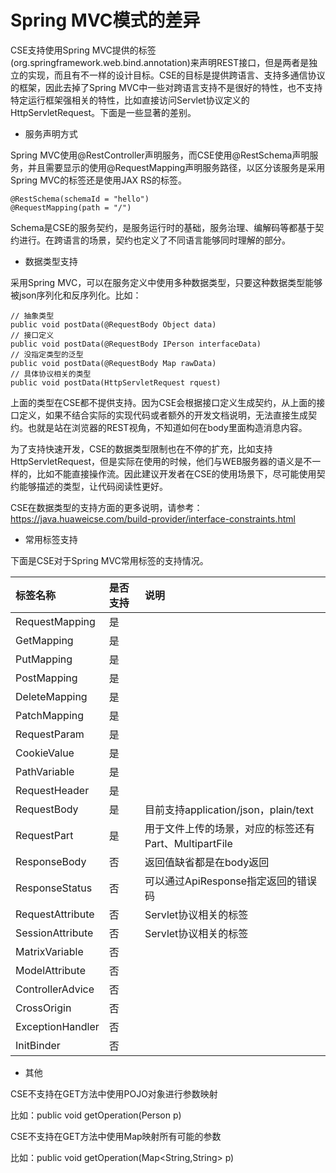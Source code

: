 # Spring MVC模式的差异

CSE支持使用Spring MVC提供的标签\(org.springframework.web.bind.annotation\)来声明REST接口，但是两者是独立的实现，而且有不一样的设计目标。CSE的目标是提供跨语言、支持多通信协议的框架，因此去掉了Spring MVC中一些对跨语言支持不是很好的特性，也不支持特定运行框架强相关的特性，比如直接访问Servlet协议定义的HttpServletRequest。下面是一些显著的差别。

* 服务声明方式

Spring MVC使用@RestController声明服务，而CSE使用@RestSchema声明服务，并且需要显示的使用@RequestMapping声明服务路径，以区分该服务是采用Spring MVC的标签还是使用JAX RS的标签。

```
@RestSchema(schemaId = "hello")
@RequestMapping(path = "/")
```

Schema是CSE的服务契约，是服务运行时的基础，服务治理、编解码等都基于契约进行。在跨语言的场景，契约也定义了不同语言能够同时理解的部分。

* 数据类型支持

采用Spring MVC，可以在服务定义中使用多种数据类型，只要这种数据类型能够被json序列化和反序列化。比如：

```
// 抽象类型
public void postData(@RequestBody Object data)
// 接口定义
public void postData(@RequestBody IPerson interfaceData)
// 没指定类型的泛型
public void postData(@RequestBody Map rawData)
// 具体协议相关的类型
public void postData(HttpServletRequest rquest)
```

上面的类型在CSE都不提供支持。因为CSE会根据接口定义生成契约，从上面的接口定义，如果不结合实际的实现代码或者额外的开发文档说明，无法直接生成契约。也就是站在浏览器的REST视角，不知道如何在body里面构造消息内容。

为了支持快速开发，CSE的数据类型限制也在不停的扩充，比如支持HttpServletRequest，但是实际在使用的时候，他们与WEB服务器的语义是不一样的，比如不能直接操作流。因此建议开发者在CSE的使用场景下，尽可能使用契约能够描述的类型，让代码阅读性更好。

CSE在数据类型的支持方面的更多说明，请参考： [https://java.huaweicse.com/build-provider/interface-constraints.html        
](https://java.huaweicse.com/build-provider/interface-constraints.html)

* 常用标签支持

下面是CSE对于Spring MVC常用标签的支持情况。

| 标签名称 | 是否支持 | 说明 |
| :--- | :--- | :--- |
| RequestMapping | 是 |  |
| GetMapping | 是 |  |
| PutMapping | 是 |  |
| PostMapping | 是 |  |
| DeleteMapping | 是 |  |
| PatchMapping | 是 |  |
| RequestParam | 是 |  |
| CookieValue | 是 |  |
| PathVariable | 是 |  |
| RequestHeader | 是 |  |
| RequestBody | 是 | 目前支持application/json，plain/text |
| RequestPart | 是 | 用于文件上传的场景，对应的标签还有Part、MultipartFile |
| ResponseBody | 否 | 返回值缺省都是在body返回 |
| ResponseStatus | 否 | 可以通过ApiResponse指定返回的错误码 |
| RequestAttribute | 否 | Servlet协议相关的标签 |
| SessionAttribute | 否 | Servlet协议相关的标签 |
| MatrixVariable | 否 |  |
| ModelAttribute | 否 |  |
| ControllerAdvice | 否 |  |
| CrossOrigin | 否 |  |
| ExceptionHandler | 否 |  |
| InitBinder | 否 |  |

* 其他

CSE不支持在GET方法中使用POJO对象进行参数映射

比如：public void getOperation\(Person p\)

CSE不支持在GET方法中使用Map映射所有可能的参数

比如：public void getOperation\(Map&lt;String,String&gt; p\)

